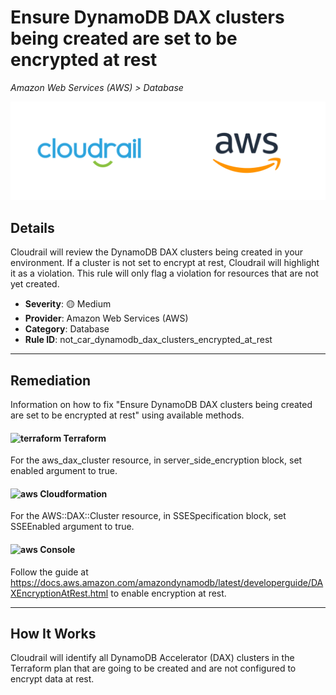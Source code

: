 # Ensure DynamoDB DAX clusters being created are set to be encrypted at rest

*Amazon Web Services (AWS) > Database*

![Cloudrail and Amazon Web Services (AWS) logos](../images/cloudrail_aws.png)

## Details
Cloudrail will review the DynamoDB DAX clusters being created in your environment. If a cluster is not set to encrypt at rest, Cloudrail will highlight it as a violation. This rule will only flag a violation for resources that are not yet created.

- **Severity**: 🟡 Medium
- **Provider**: Amazon Web Services (AWS)
- **Category**: Database
- **Rule ID**: not_car_dynamodb_dax_clusters_encrypted_at_rest

---

## Remediation
Information on how to fix "Ensure DynamoDB DAX clusters being created are set to be encrypted at rest" using available methods.


####  <img src="../_media/emojis/terraform.png" alt="terraform" width="20"/>  Terraform
For the aws_dax_cluster resource, in server_side_encryption block, set enabled argument to true.








#### <img src="../_media/emojis/aws.png" alt="aws" width="20"/> Cloudformation
For the AWS::DAX::Cluster resource, in SSESpecification block, set SSEEnabled argument to true.



####  <img src="../_media/emojis/aws.png" alt="aws" width="20"/> Console
Follow the guide at <https://docs.aws.amazon.com/amazondynamodb/latest/developerguide/DAXEncryptionAtRest.html> to enable encryption at rest.




---

## How It Works
Cloudrail will identify all DynamoDB Accelerator (DAX) clusters in the Terraform plan that are going to be created and are not configured to encrypt data at rest.